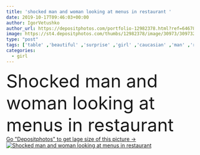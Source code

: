 ```yaml
---
title: 'shocked man and woman looking at menus in restaurant '
date: 2019-10-17T09:46:03+00:00
author: IgorVetushko
author_url: https://depositphotos.com/portfolio-12982378.html?ref=64678756
image: https://st4.depositphotos.com/thumbs/12982378/image/30973/309732756/api_thumb_450.jpg?forcejpeg=true
type: "post"
tags: ['table' ,'beautiful' ,'surprise' ,'girl' ,'caucasian' ,'man' ,'restaurant' ,'european' ,'dinner' ,'date' ,'emotion' ,'couple' ,'woman' ,'emotional' ,'surprised' ,'together' ,'togetherness' ,'looking' ,'indoors' ,'attractive' ,'handsome' ,'letters' ,'shocked' ,'symbols' ,'signs' ,'relationship' ,'boyfriend' ,'girlfriend' ,'lettering' ,'menus' ,'Two People' ,'selective focus' ,'young adult' ]
categories: 
  - girl
---
```

<div aling="center">
            <font size="60"> Shocked man and woman looking at menus in restaurant</font>   
</div>
<div>
    <a href='https://st4.depositphotos.com/thumbs/12982378/image/30973/309732756/api_thumb_450.jpg?forcejpeg=true?ref=64678756' target=_blank > Go "Depositphotos" to get lage size of this picture ->
        <img href='https://st4.depositphotos.com/thumbs/12982378/image/30973/309732756/api_thumb_450.jpg?forcejpeg=true?ref=64678756' src='https://st4.depositphotos.com/12982378/30973/i/950/depositphotos_309732756-stock-photo-shocked-man-woman-looking-menus.jpg?forcejpeg=true' alt='Shocked man and woman looking at menus in restaurant' >
    </a>
</div>
